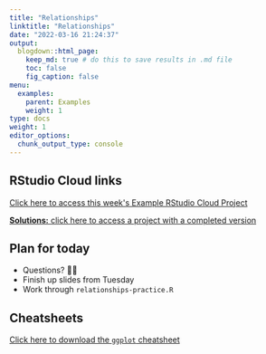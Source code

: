 ```yaml
---
title: "Relationships"
linktitle: "Relationships"
date: "2022-03-16 21:24:37"
output:
  blogdown::html_page:
    keep_md: true # do this to save results in .md file
    toc: false
    fig_caption: false
menu:
  examples:
    parent: Examples
    weight: 1
type: docs
weight: 1
editor_options:
  chunk_output_type: console
---
```


## RStudio Cloud links

[Click here to access this week's Example RStudio Cloud Project](https://rstudio.cloud/spaces/210747/project/3746296)

[**Solutions:** click here to access a project with a completed version](https://rstudio.cloud/spaces/210747/project/3746303)


## Plan for today
- Questions? :raising_hand_woman:
- Finish up slides from Tuesday
- Work through `relationships-practice.R`


## Cheatsheets

[Click here to download the `ggplot` cheatsheet](https://raw.githubusercontent.com/rstudio/cheatsheets/main/data-visualization.pdf)

